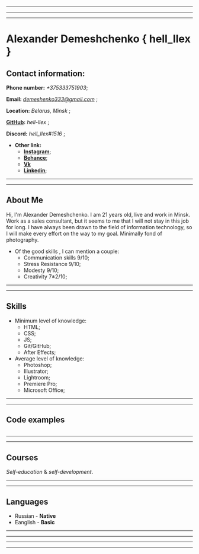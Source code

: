 *****
*****
*****


# **Alexander Demeshchenko**  **{ hell_llex }**
## **Contact information:**


**Phone number:** *+375333751903*;

**Email:** *demeshenko333@gmail.com* ;

**Location:** *Belarus, Minsk* ; 

**[GitHub](https://github.com/hell-llex):** *hell-llex* ;

**Discord:** *hell_llex#1516* ;
* **Other link:**
    + **[Instagram](https://www.instagram.com/hell_llex/)**;
    + **[Behance](https://www.behance.net/hell_llex)**;
    + **[Vk](https://vk.com/hell_llex)**
    + **[Linkedin](https://www.linkedin.com/in/александр-демещенко-8bb108220/)**;
*****
*****
## **About Me**
Hi, I'm Alexander Demeshchenko. I am 21 years old, live and work in Minsk.
Work as a sales consultant, but it seems to me that I will not stay in this job for long. I have always been drawn to the field of information technology, so I will make every effort on the way to my goal. Minimally fond of photography.
* Of the good skills , I can mention a couple:
    + Communication skills 9/10;
    + Stress Resistance 9/10;
    + Modesty 9/10;
    + Creativity 7±2/10;
*****
*****
## **Skills**
* Minimum level of knowledge:
    + HTML;
    + CSS;
    + JS;
    + Git/GitHub;
    + After Effects;
* Average level of knowledge:
    + Photoshop;
    + Illustrator;
    + Lightroom;
    + Premiere Pro;
    + Microsoft Office;
*****
*****
## **Code examples**
```

```
*****
*****
## **Courses**
*Self-education* & *self-development*.
*****
*****
## **Languages**
+ Russian - **Native**
+ Eanglish - **Basic**
*****
*****

*****
*****